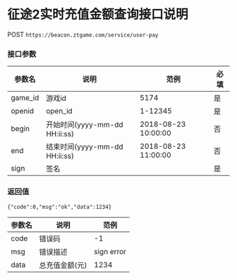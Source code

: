 征途2实时充值金额查询接口说明
=========================

POST `https://beacon.ztgame.com/service/user-pay`
 
### 接口参数
 
| 参数名 | 说明 | 范例 | 必填 |
|------|------|------|------|
| game_id | 游戏id | 5174 | 是 |
| openid | open_id | 1-12345 | 是 |
| begin | 开始时间(yyyy-mm-dd HH:ii:ss) | 2018-08-23 10:00:00 | 否
| end | 结束时间(yyyy-mm-dd HH:ii:ss) | 2018-08-23 11:00:00 | 否
| sign | 签名 |  | 是 |

### 返回值

```
{"code":0,"msg":"ok","data":1234}
```
| 参数名 | 说明 | 范例 |
|------|------|------|
| code | 错误码 | -1 |
| msg | 错误描述 | sign error |
| data | 总充值金额(元) | 1234 |

